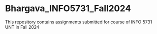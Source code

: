 # Bhargava_INFO5731_Fall2024
This repository contains assignments submitted for course of INFO 5731 UNT in Fall 2024
